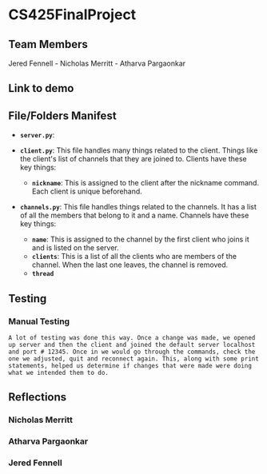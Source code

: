 # CS425FinalProject
## Team Members
Jered Fennell - Nicholas Merritt - Atharva Pargaonkar

## Link to demo

## File/Folders Manifest

- **`server.py`**:

- **`client.py`**:
    This file handles many things related to the client. Things like the client's list of channels that they are joined to. Clients have these key things:
    - **`nickname`**: This is assigned to the client after the nickname command. Each client is unique beforehand.

- **`channels.py`**:
    This file handles things related to the channels. It has a list of all the members that belong to it and a name. Channels have these key things:
    - **`name`**: This is assigned to the channel by the first client who joins it and is listed on the server.
    - **`clients`**: This is a list of all the clients who are members of the channel. When the last one leaves, the channel is removed.
    - **`thread`**

    
 ## Testing

### Manual Testing
    A lot of testing was done this way. Once a change was made, we opened up server and then the client and joined the default server localhost and port # 12345. Once in we would go through the commands, check the one we adjusted, quit and reconnect again. This, along with some print statements, helped us determine if changes that were made were doing what we intended them to do. 
 ## Reflections

 ### Nicholas Merritt

 ### Atharva Pargaonkar

 ### Jered Fennell

  